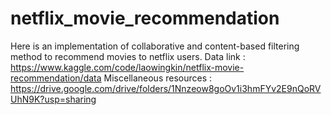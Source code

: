 # netflix_movie_recommendation

Here is an implementation of collaborative and content-based filtering method to recommend movies to netflix users.
Data link :  https://www.kaggle.com/code/laowingkin/netflix-movie-recommendation/data
Miscellaneous resources : https://drive.google.com/drive/folders/1Nnzeow8goOv1i3hmFYv2E9nQoRVUhN9K?usp=sharing
